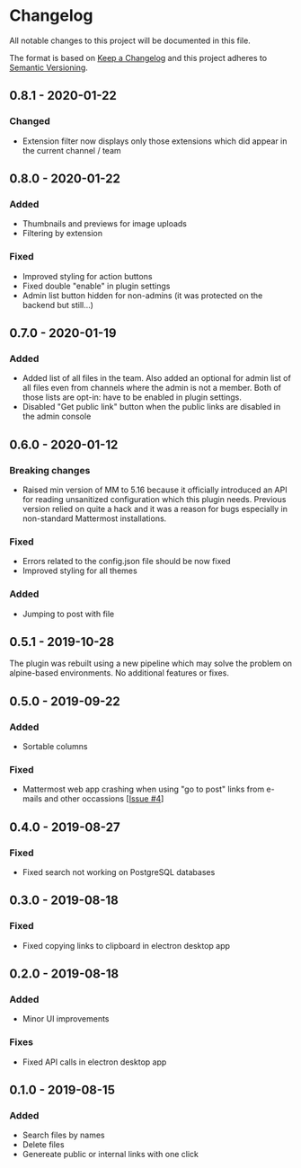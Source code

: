 # Changelog
All notable changes to this project will be documented in this file.

The format is based on [Keep a Changelog](http://keepachangelog.com/en/1.0.0/)
and this project adheres to [Semantic Versioning](http://semver.org/spec/v2.0.0.html).

## 0.8.1 - 2020-01-22
### Changed
- Extension filter now displays only those extensions which did appear in the current channel / team

## 0.8.0 - 2020-01-22
### Added
- Thumbnails and previews for image uploads
- Filtering by extension

### Fixed
- Improved styling for action buttons
- Fixed double "enable" in plugin settings
- Admin list button hidden for non-admins (it was protected on the backend but still...)

## 0.7.0 - 2020-01-19
### Added
- Added list of all files in the team. Also added an optional for admin list of all files even from channels where the admin is not a member. Both of those lists are opt-in: have to be enabled in plugin settings.
- Disabled "Get public link" button when the public links are disabled in the admin console

## 0.6.0 - 2020-01-12

### Breaking changes
- Raised min version of MM to 5.16 because it officially introduced an API for reading unsanitized configuration which this plugin needs. Previous version relied on quite a hack and it was a reason for bugs especially in non-standard Mattermost installations.

### Fixed
- Errors related to the config.json file should be now fixed
- Improved styling for all themes

### Added
- Jumping to post with file

## 0.5.1 - 2019-10-28

The plugin was rebuilt using a new pipeline which may solve the problem on alpine-based environments.
No additional features or fixes.

## 0.5.0 - 2019-09-22
### Added
- Sortable columns
### Fixed
- Mattermost web app crashing when using "go to post" links from e-mails and other occassions [[Issue #4](https://github.com/Amonith/mattermost-file-list/issues/4)]

## 0.4.0 - 2019-08-27
### Fixed
- Fixed search not working on PostgreSQL databases

## 0.3.0 - 2019-08-18
### Fixed
- Fixed copying links to clipboard in electron desktop app

## 0.2.0 - 2019-08-18
### Added
- Minor UI improvements
### Fixes
- Fixed API calls in electron desktop app

## 0.1.0 - 2019-08-15
### Added
- Search files by names
- Delete files
- Genereate public or internal links with one click
